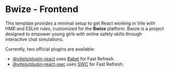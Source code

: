 # Bwize - Frontend

This template provides a minimal setup to get React working in Vite with HMR and ESLint rules, customized for the **Bwize** platform. Bwize is a project designed to empower young girls with online safety skills through interactive chat simulations.

Currently, two official plugins are available:

- [@vitejs/plugin-react](https://github.com/vitejs/vite-plugin-react/blob/main/packages/plugin-react/README.md) uses [Babel](https://babeljs.io/) for Fast Refresh.
- [@vitejs/plugin-react-swc](https://github.com/vitejs/vite-plugin-react-swc) uses [SWC](https://swc.rs/) for Fast Refresh.
